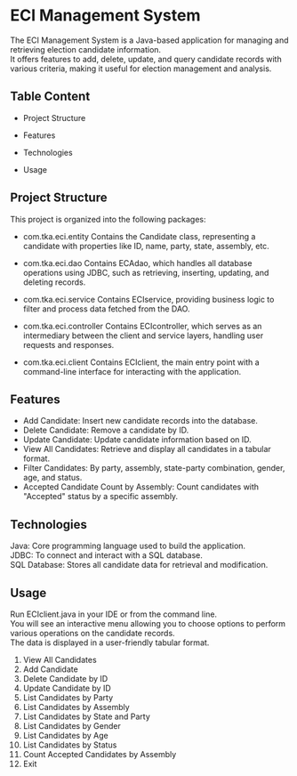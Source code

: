 
# ECI Management System

The ECI Management System is a Java-based application for managing and retrieving election candidate information.<br> It offers features to add, delete, update, and query candidate records with various criteria, making it useful for election management and analysis.


## Table Content

- Project Structure

- Features

- Technologies

- Usage









## Project Structure

This project is organized into the following packages:

- com.tka.eci.entity
  Contains the Candidate class, representing a candidate with properties like ID, name, party, state, assembly, etc.

- com.tka.eci.dao
  Contains ECAdao, which handles all database operations using JDBC, such as retrieving, inserting, updating, and deleting records.

- com.tka.eci.service
  Contains ECIservice, providing business logic to filter and process data fetched from the DAO.

- com.tka.eci.controller
  Contains ECIcontroller, which serves as an intermediary between the client and service layers, handling user requests and responses.

- com.tka.eci.client
  Contains ECIclient, the main entry point with a command-line interface for interacting with the application.

  
## Features

- Add Candidate: Insert new candidate records into the database.
- Delete Candidate: Remove a candidate by ID.
- Update Candidate: Update candidate information based on ID.
- View All Candidates: Retrieve and display all candidates in a tabular format.
- Filter Candidates:
By party, assembly, state-party combination, gender, age, and status.
- Accepted Candidate Count by Assembly: Count candidates with "Accepted" status by a specific assembly.

## Technologies
Java: Core programming language used to build the application.<br>
JDBC: To connect and interact with a SQL database.<br>
SQL Database: Stores all candidate data for retrieval and modification.<br>

## Usage

Run ECIclient.java in your IDE or from the command line. <br>You will see an interactive menu allowing you to choose options to perform various operations on the candidate records.<br> The data is displayed in a user-friendly tabular format.

  
1. View All Candidates
2. Add Candidate
3. Delete Candidate by ID
4. Update Candidate by ID
5. List Candidates by Party
6. List Candidates by Assembly
7. List Candidates by State and Party
8. List Candidates by Gender
9. List Candidates by Age
10. List Candidates by Status
11. Count Accepted Candidates by Assembly
12. Exit



